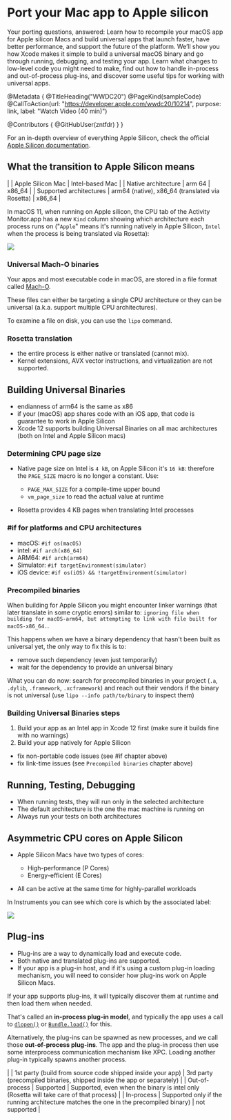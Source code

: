 # Port your Mac app to Apple silicon

Your porting questions, answered: Learn how to recompile your macOS app for Apple silicon Macs and build universal apps that launch faster, have better performance, and support the future of the platform. We’ll show you how Xcode makes it simple to build a universal macOS binary and go through running, debugging, and testing your app. Learn what changes to low-level code you might need to make, find out how to handle in-process and out-of-process plug-ins, and discover some useful tips for working with universal apps.

@Metadata {
   @TitleHeading("WWDC20")
   @PageKind(sampleCode)
   @CallToAction(url: "https://developer.apple.com/wwdc20/10214", purpose: link, label: "Watch Video (40 min)")

   @Contributors {
      @GitHubUser(zntfdr)
   }
}



For an in-depth overview of everything Apple Silicon, check the official [Apple Silicon documentation][asdoc].

## What the transition to Apple Silicon means

|  | Apple Silicon Mac | Intel-based Mac |
| Native architecture | arm 64 | x86_64 |
| Supported architectures | arm64 (native), x86_64 (translated via Rosetta) | x86_64 |

In macOS 11, when running on Apple silicon, the CPU tab of the Activity Monitor.app has a new `Kind` column showing which architecture each process runs on ("`Apple`"  means it's running natively in Apple Silicon, `Intel` when the process is being translated via Rosetta):

![][activityMonitorImage]

### Universal Mach-O binaries

Your apps and most executable code in macOS, are stored in a file format called [Mach-O][machowiki]. 

These files can either be targeting a single CPU architecture or they can be universal (a.k.a. support multiple CPU architectures). 

To examine a file on disk, you can use the `lipo` command.

### Rosetta translation

- the entire process is either native or translated (cannot mix). 
- Kernel extensions, AVX vector instructions, and virtualization are not supported.

## Building Universal Binaries

- endianness of arm64 is the same as x86
- if your (macOS) app shares code with an iOS app, that code is guarantee to work in Apple Silicon
- Xcode 12 supports building Universal Binaries on all mac architectures (both on Intel and Apple Silicon macs)

### Determining CPU page size

- Native page size on Intel is `4 kB`, on Apple Silicon it's `16 kB`: therefore the `PAGE_SIZE` macro is no longer a constant. Use:
  - `PAGE_MAX_SIZE` for a compile-time upper bound
  - `vm_page_size` to read the actual value at runtime

- Rosetta provides 4 KB pages when translating Intel processes

### #if for platforms and CPU architectures

- macOS: `#if os(macOS)`
- intel: `#if arch(x86_64)`
- ARM64: `#if arch(arm64)`
- Simulator: `#if targetEnvironment(simulator)`
- iOS device: `#if os(iOS) && !targetEnvironment(simulator)`

### Precompiled binaries

When building for Apple Silicon you might encounter linker warnings (that later translate in some cryptic errors) similar to: `ignoring file when building for macOS-arm64, but attempting to link with file built for macOS-x86_64.`.

This happens when we have a binary dependency that hasn't been built as universal yet, the only way to fix this is to:

- remove such dependency (even just temporarily)
- wait for the dependency to provide an universal binary

What you can do now: search for precompiled binaries in your project (`.a`, `.dylib`, `.framework`, `.xcframework`) and reach out their vendors if the binary is not universal (use `lipo --info path/to/binary` to inspect them)

### Building Universal Binaries steps

1. Build your app as an Intel app in Xcode 12 first (make sure it builds fine with no warnings)
2. Build your app natively for Apple Silicon 
  - fix non-portable code issues (see #if chapter above)
  - fix link-time issues (see `Precompiled binaries` chapter above)

## Running, Testing, Debugging

- When running tests, they will run only in the selected architecture
- The default architecture is the one the mac machine is running on
- Always run your tests on both architectures

## Asymmetric CPU cores on Apple Silicon

- Apple Silicon Macs have two types of cores:
  - High-performance (P Cores)
  - Energy-efficient (E Cores)

- All can be active at the same time for highly-parallel workloads

In Instruments you can see which core is which by the associated label:

![][instrumentsImage]

## Plug-ins

- Plug-ins are a way to dynamically load and execute code.
- Both native and translated plug-ins are supported.
- If your app is a plug-in host, and if it's using a custom plug-in loading mechanism, you will need to consider how plug-ins work on Apple Silicon Macs.

If your app supports plug-ins, it will typically discover them at runtime and then load them when needed.

That's called an **in-process plug-in model**, and typically the app uses a call to [`dlopen()`][dlopen] or [`Bundle.load()`][bundleLoad] for this.

Alternatively, the plug-ins can be spawned as new processes, and we call those **out-of-process plug-ins**. The app and the plug-in process then use some interprocess communication mechanism like XPC. Loading another plug-in typically spawns another process.

|  | 1st party (build from source code shipped inside your app) | 3rd party (precompiled binaries, shipped inside the app or separately) |
| Out-of-process | Supported | Supported, even when the binary is intel only (Rosetta will take care of that process) |
| In-process | Supported only if the running architecture matches the one in the precompiled binary) | not supported |

[activityMonitorImage]: WWDC20-10214-activityMonitor
[instrumentsImage]: WWDC20-10214-instruments

[asdoc]: https://developer.apple.com/documentation/apple_silicon
[machowiki]: https://en.wikipedia.org/wiki/Mach-O
[dlopen]: https://developer.apple.com/library/archive/documentation/System/Conceptual/ManPages_iPhoneOS/man3/dlopen.3.html
[bundleLoad]: https://developer.apple.com/documentation/foundation/bundle/1415927-load
